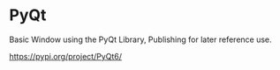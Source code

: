 # PyQt
Basic Window using the PyQt Library, Publishing for later reference use.

https://pypi.org/project/PyQt6/
